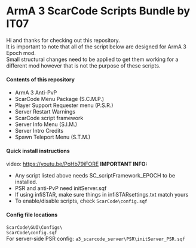 # ArmA 3 ScarCode Scripts Bundle by IT07
Hi and thanks for checking out this repository.<br />
It is important to note that all of the script below are designed for ArmA 3 Epoch mod.<br />
Small structural changes need to be applied to get them working for a different mod however that is not the purpose of these scripts.<br />

#### Contents of this repository
- ArmA 3 Anti-PvP <br />
- ScarCode Menu Package (S.C.M.P.) <br />
- Player Support Requester menu (P.S.R.) <br />
- Server Restart Warnings <br />
- ScarCode script framework <br />
- Server Info Menu (S.I.M.) <br />
- Server Intro Credits <br />
- Spawn Teleport Menu (S.T.M.)<br />

#### Quick install instructions
video: https://youtu.be/PoHb79iFORE
**IMPORTANT INFO:**<br />
- Any script listed above needs SC_scriptFramework_EPOCH to be installed.<br />
- PSR and anti-PvP need initServer.sqf<br />
- If using infiSTAR, make sure things in infiSTARsettings.txt match yours<br />
- To enable/disable scripts, check `ScarCode\config.sqf`

#### Config file locations
`ScarCode\GUI\Configs\` <br />
`ScarCode\config.sqf` <br />
For server-side PSR config: `a3_scarcode_server\PSR\initServer_PSR.sqf` <br />